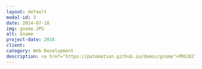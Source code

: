 ```yaml
---
layout: default
modal-id: 3
date: 2014-07-18
img: gnome.JPG
alt: Gnome
project-date: 2016
client:
category: Web Development
description: <a href="https://patomation.github.io/demos/gnome">PROJECT DEMO</a>
---
```

